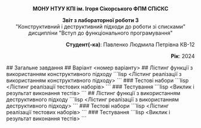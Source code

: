 <p align="center"><b>МОНУ НТУУ КПІ ім. Ігоря Сікорського ФПМ СПіСКС</b></p>
<p align="center">
<b>Звіт з лабораторної роботи 3</b><br/>
"Конструктивний і деструктивний підходи до роботи зі списками"<br/>
дисципліни "Вступ до функціонального програмування"
</p>
<p align="right"><b>Студент(-ка)</b>: Павленко Людмила Петрівна КВ-12</p>
<p align="right"><b>Рік</b>: 2024</p>
## Загальне завдання
<!-- Зазначається загальне завдання -->
## Варіант <номер варіанту>
<!-- Зазначається алгоритм сортування за варіантом -->
## Лістинг функції з використанням конструктивного підходу
```lisp
<Лістинг реалізації з використанням конструктивного підходу>
```
### Тестові набори
```lisp
<Лістинг реалізації тестових наборів>
```
### Тестування
```lisp
<Виклик і результат виконання тестів>
```
## Лістинг функції з використанням деструктивного підходу
```lisp
<Лістинг реалізації з використанням деструктивного підходу>
```
### Тестові набори
```lisp
<Лістинг реалізації тестових наборів>
```
### Тестування
```lisp
<Виклик і результат виконання тестів>
```
